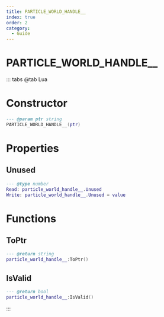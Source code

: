 ```yaml
---
title: PARTICLE_WORLD_HANDLE__
index: true
order: 2
category:
  - Guide
---
```


# PARTICLE_WORLD_HANDLE__

::: tabs
@tab Lua
# Constructor
```lua
--- @param ptr string
PARTICLE_WORLD_HANDLE__(ptr)
```
# Properties
## Unused 
```lua
--- @type number
Read: particle_world_handle__.Unused
Write: particle_world_handle__.Unused = value
```
# Functions
## ToPtr
```lua
--- @return string
particle_world_handle__:ToPtr()
```
## IsValid
```lua
--- @return bool
particle_world_handle__:IsValid()
```

:::